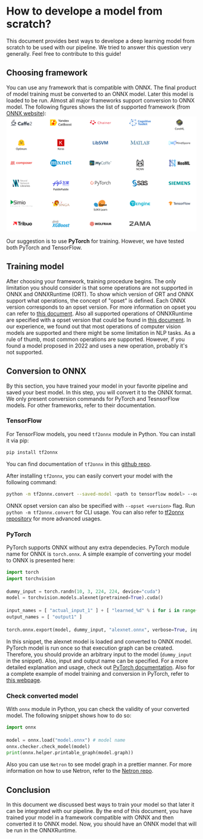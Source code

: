# How to develope a model from scratch?
This document provides best ways to develope a deep learning model from scratch to be used with our pipeline. We tried to answer this question very generally. Feel free to contribute to this guide!

## Choosing framework
You can use any framework that is compatible with ONNX. The final product of model training must be converted to an ONNX model. Later this model is loaded to be run. Almost all major frameworks support conversion to ONNX model. The following figures shows the list of supported framework (from [ONNX website](https://onnx.ai/supported-tools.html#buildModel)):
![supported frameworks](../images/supported-frameworks.png)

Our suggestion is to use **PyTorch** for training. However, we have tested both PyTorch and TensorFlow.
## Training model
After choosing your framework, training procedure begins. The only limitation you should consider is that some operations are not supported in ONNX and ONNXRuntime (ORT). To show which version of ORT and ONNX support what operations, the concept of "opset" is defined. Each ONNX version corresponds to an opset version. For more information on opset you can refer to [this document](https://github.com/onnx/onnx/blob/main/docs/Versioning.md). Also all supported operations of ONNXRuntime are specified with a opset version that could be found in [this document](https://github.com/microsoft/onnxruntime/blob/main/docs/OperatorKernels.md). In our experience, we found out that most operations of computer vision models are supported and there might be some limitation in NLP tasks. As a rule of thumb, most common operations are supported. However, if you found a model proposed in 2022 and uses a new operation, probably it's not supported. 
## Conversion to ONNX
By this section, you have trained your model in your favorite pipeline and saved your best model. In this step, you will convert it to the ONNX format. We only present conversion commands for PyTorch and TesnsorFlow models. For other frameworks, refer to their documentation.
### TensorFlow
For TensorFlow models, you need `tf2onnx` module in Python. You can install it via pip:
```bash
pip install tf2onnx
```
You can find documentation of `tf2onnx` in this [github repo](https://github.com/onnx/tensorflow-onnx).

After installing `tf2onnx`, you can easily convert your model with the following command:
```bash
python -m tf2onnx.convert --saved-model <path to tensorflow model> --output model.onnx
```
ONNX opset version can also be specified with `--opset <version>` flag. Run `python -m tf2onnx.convert` for CLI usage. You can also refer to [tf2onnx repository](https://github.com/onnx/tensorflow-onnx) for more advanced usages.
### PyTorch
PyTorch supports ONNX without any extra dependecies. PyTorch module name for ONNX is `torch.onnx`. A simple example of converting your model to ONNX is presented here:

```python
import torch
import torchvision

dummy_input = torch.randn(10, 3, 224, 224, device="cuda")
model = torchvision.models.alexnet(pretrained=True).cuda()

input_names = [ "actual_input_1" ] + [ "learned_%d" % i for i in range(16) ]
output_names = [ "output1" ]

torch.onnx.export(model, dummy_input, "alexnet.onnx", verbose=True, input_names=input_names, output_names=output_names)
```
In this snippet, the alexnet model is loaded and converted to ONNX model. PyTorch model is run once so that execution graph can be created. Therefore, you should provide an arbitrary input to the model (`dummy_input` in the snippet). Also, input and output name can be specified. For a more detailed explanation and usage, check out [PyTorch documentation](https://pytorch.org/docs/stable/onnx.html). Also for a complete example of model training and conversion in PyTorch, refer to [this webpage](https://pytorch.org/tutorials/advanced/super_resolution_with_onnxruntime.html).
### Check converted model
With `onnx` module in Python, you can check the validity of your converted model. The following snippet shows how to do so:
```python
import onnx

model = onnx.load("model.onnx") # model name
onnx.checker.check_model(model)
print(onnx.helper.printable_graph(model.graph))
```
Also you can use `Netron` to see model graph in a prettier manner. For more information on how to use Netron, refer to the [Netron repo](https://github.com/lutzroeder/netron).

## Conclusion
In this document we discussed best ways to train your model so that later it can be integrated with our pipeline. By the end of this document, you have trained your model in a framework compatible with ONNX and then converted it to ONNX model. Now, you should have an ONNX model that will be run in the ONNXRuntime.
